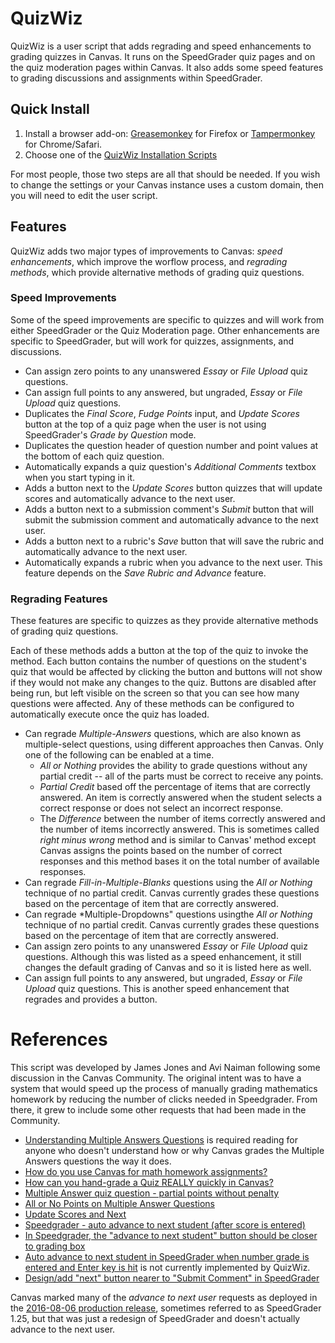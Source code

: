 # QuizWiz
QuizWiz is a user script that adds regrading and speed enhancements to grading quizzes in Canvas. It runs on the SpeedGrader quiz pages and on the quiz moderation pages within Canvas. It also adds some speed features to grading discussions and assignments within SpeedGrader.

## Quick Install
1. Install a browser add-on: [Greasemonkey](https://addons.mozilla.org/en-us/firefox/addon/greasemonkey/) for Firefox or [Tampermonkey](http://tampermonkey.net/) for Chrome/Safari.
2. Choose one of the [QuizWiz Installation Scripts](install/)

For most people, those two steps are all that should be needed. If you wish to change the settings or your Canvas instance uses a custom domain, then you will need to edit the user script.

## Features
QuizWiz adds two major types of improvements to Canvas: *speed enhancements*, which improve the worflow process, and *regrading methods*, which provide alternative methods of grading quiz questions.

### Speed Improvements
Some of the speed improvements are specific to quizzes and will work from either SpeedGrader or the Quiz Moderation page. Other enhancements are specific to SpeedGrader, but will work for quizzes, assignments, and discussions.
* Can assign zero points to any unanswered *Essay* or *File Upload* quiz questions.
* Can assign full points to any answered, but ungraded, *Essay* or *File Upload* quiz questions.
* Duplicates the *Final Score*, *Fudge Points* input, and *Update Scores* button at the top of a quiz page when the user is not using SpeedGrader's *Grade by Question* mode.
* Duplicates the question header of question number and point values at the bottom of each quiz question.
* Automatically expands a quiz question's *Additional Comments* textbox when you start typing in it.
* Adds a button next to the *Update Scores* button quizzes that will update scores and automatically advance to the next user.
* Adds a button next to a submission comment's *Submit* button that will submit the submission comment and automatically advance to the next user.
* Adds a button next to a rubric's *Save* button that will save the rubric and automatically advance to the next user.
* Automatically expands a rubric when you advance to the next user. This feature depends on the *Save Rubric and Advance* feature.

### Regrading Features
These features are specific to quizzes as they provide alternative methods of grading quiz questions.

Each of these methods adds a button at the top of the quiz to invoke the method. Each button contains the number of questions on the student's quiz that would be affected by clicking the button and buttons will not show if they would not make any changes to the quiz. Buttons are disabled after being run, but left visible on the screen so that you can see how many questions were affected. Any of these methods can be configured to automatically execute once the quiz has loaded.
* Can regrade *Multiple-Answers* questions, which are also known as multiple-select questions, using different approaches then Canvas. Only one of the following can be enabled at a time.
    * *All or Nothing* provides the ability to grade questions without any partial credit -- all of the parts must be correct to receive any points.
    * *Partial Credit* based off the percentage of items that are correctly answered. An item is correctly answered when the student selects a correct response or does not select an incorrect response.
    * The *Difference* between the number of items correctly answered and the number of items incorrectly answered. This is sometimes called *right minus wrong* method and is similar to Canvas' method except Canvas assigns the points based on the number of correct responses and this method bases it on the total number of available responses.
* Can regrade *Fill-in-Multiple-Blanks* questions using the *All or Nothing* technique of no partial credit. Canvas currently grades these questions based on the percentage of item that are correctly answered.
* Can regrade *Multiple-Dropdowns" questions usingthe *All or Nothing* technique of no partial credit. Canvas currently grades these questions based on the percentage of item that are correctly answered.
* Can assign zero points to any unanswered *Essay* or *File Upload* quiz questions. Although this was listed as a speed enhancement, it still changes the default grading of Canvas and so it is listed here as well.
* Can assign full points to any answered, but ungraded, *Essay* or *File Upload* quiz questions. This is another speed enhancement that regrades and provides a button.

# References
This script was developed by James Jones and Avi Naiman following some discussion in the Canvas Community. 
The original intent was to have a system that would speed up the process of manually grading mathematics homework by reducing the number of clicks needed in Speedgrader. From there, it grew to include some other requests that had been made in the Community.
* [Understanding Multiple Answers Questions](https://community.canvaslms.com/docs/DOC-6674) is required reading for anyone who doesn't understand how or why Canvas grades the Multiple Answers questions the way it does.
* [How do you use Canvas for math homework assignments?](https://community.canvaslms.com/message/33657)
* [How can you hand-grade a Quiz REALLY quickly in Canvas?](https://community.canvaslms.com/message/33481)
* [Multiple Answer quiz question - partial points without penalty](https://community.canvaslms.com/ideas/2443)
* [All or No Points on Multiple Answer Questions](https://community.canvaslms.com/ideas/1241)
* [Update Scores and Next](https://community.canvaslms.com/ideas/1321)
* [Speedgrader - auto advance to next student (after score is entered)](https://community.canvaslms.com/ideas/5625)
* [In Speedgrader, the "advance to next student" button should be closer to grading box](https://community.canvaslms.com/ideas/3289)
* [Auto advance to next student in SpeedGrader when number grade is entered and Enter key is hit](https://community.canvaslms.com/ideas/2653) is not currently implemented by QuizWiz.
* [Design/add "next" button nearer to "Submit Comment" in SpeedGrader](https://community.canvaslms.com/ideas/2896)

Canvas marked many of the *advance to next user* requests as deployed in the [2016-08-06 production release](https://community.canvaslms.com/docs/DOC-7881), sometimes referred to as SpeedGrader 1.25, but that was just a redesign of SpeedGrader and doesn't actually advance to the next user.
